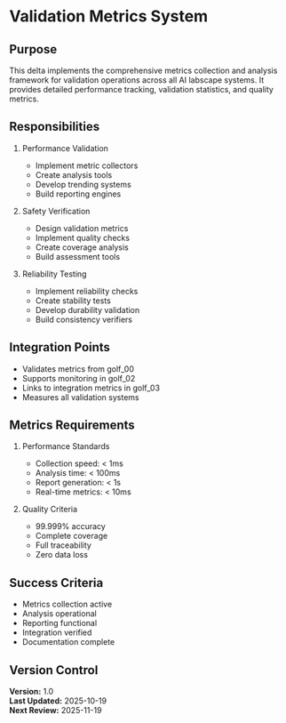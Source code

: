 # Validation Metrics System

## Purpose

This delta implements the comprehensive metrics collection and analysis framework for validation operations across all AI labscape systems. It provides detailed performance tracking, validation statistics, and quality metrics.

## Responsibilities

1. Performance Validation
   - Implement metric collectors
   - Create analysis tools
   - Develop trending systems
   - Build reporting engines

2. Safety Verification
   - Design validation metrics
   - Implement quality checks
   - Create coverage analysis
   - Build assessment tools

3. Reliability Testing
   - Implement reliability checks
   - Create stability tests
   - Develop durability validation
   - Build consistency verifiers

## Integration Points

- Validates metrics from golf_00
- Supports monitoring in golf_02
- Links to integration metrics in golf_03
- Measures all validation systems

## Metrics Requirements

1. Performance Standards
   - Collection speed: < 1ms
   - Analysis time: < 100ms
   - Report generation: < 1s
   - Real-time metrics: < 10ms

2. Quality Criteria
   - 99.999% accuracy
   - Complete coverage
   - Full traceability
   - Zero data loss

## Success Criteria

- Metrics collection active
- Analysis operational
- Reporting functional
- Integration verified
- Documentation complete

## Version Control

**Version:** 1.0  
**Last Updated:** 2025-10-19  
**Next Review:** 2025-11-19